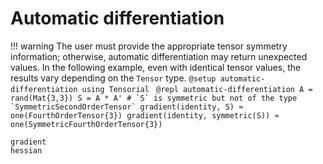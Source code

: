 # Automatic differentiation

!!! warning
    The user must provide the appropriate tensor symmetry information;
    otherwise, automatic differentiation may return unexpected values.
    In the following example, even with identical tensor values,
    the results vary depending on the `Tensor` type.
    ```@setup automatic-differentiation
    using Tensorial
    ```
    ```@repl automatic-differentiation
    A = rand(Mat{3,3})
    S = A * A' # `S` is symmetric but not of the type `SymmetricSecondOrderTensor`
    gradient(identity, S) ≈ one(FourthOrderTensor{3})
    gradient(identity, symmetric(S)) ≈ one(SymmetricFourthOrderTensor{3})
    ```

```@docs
gradient
hessian
```
